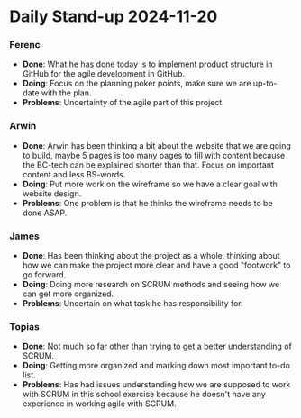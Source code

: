 # Daily Stand-up 2024-11-20

### **Ferenc**  
- **Done**: What he has done today is to implement product structure in GitHub for the agile development in GitHub.  
- **Doing**: Focus on the planning poker points, make sure we are up-to-date with the plan.  
- **Problems**: Uncertainty of the agile part of this project.  

### **Arwin**  
- **Done**: Arwin has been thinking a bit about the website that we are going to build, maybe 5 pages is too many pages to fill with content because the BC-tech can be explained shorter than that. Focus on important content and less BS-words.  
- **Doing**: Put more work on the wireframe so we have a clear goal with website design.  
- **Problems**: One problem is that he thinks the wireframe needs to be done ASAP.  

### **James**  
- **Done**: Has been thinking about the project as a whole, thinking about how we can make the project more clear and have a good "footwork" to go forward.  
- **Doing**: Doing more research on SCRUM methods and seeing how we can get more organized.  
- **Problems**: Uncertain on what task he has responsibility for.  

### **Topias**  
- **Done**: Not much so far other than trying to get a better understanding of SCRUM.  
- **Doing**: Getting more organized and marking down most important to-do list.  
- **Problems**: Has had issues understanding how we are supposed to work with SCRUM in this school exercise because he doesn't have any experience in working agile with SCRUM.  
